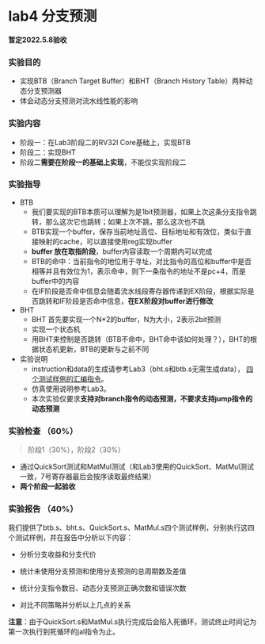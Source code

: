 # lab4 分支预测

**暂定2022.5.8验收**

### 实验目的
* 实现BTB（Branch Target Buffer）和BHT（Branch History Table）两种动态分支预测器
* 体会动态分支预测对流水线性能的影响

### 实验内容
* 阶段一：在Lab3阶段二的RV32I Core基础上，实现BTB
* 阶段二：实现BHT
* 阶段二**需要在阶段一的基础上实现**，不能仅实现阶段二

### 实验指导
* BTB
  * 我们要实现的BTB本质可以理解为是1bit预测器，如果上次这条分支指令跳转，那么这次它也跳转；如果上次不跳，那么这次也不跳
  * BTB实现一个buffer，保存当前地址高位、目标地址和有效位，类似于直接映射的cache，可以直接使用reg实现buffer
  * **buffer 放在取指阶段**，buffer内容读取一个周期内可以完成
  * BTB的命中：当前指令的地位用于寻址，对比指令的高位和buffer中是否相等并且有效位为1，表示命中，则下一条指令的地址不是pc+4，而是buffer中的内容
  * 在IF阶段是否命中信息会随着流水线段寄存器传递到EX阶段，根据实际是否跳转和IF阶段是否命中信息，**在EX阶段对buffer进行修改**
* BHT
  * BHT 首先要实现一个N\*2的buffer，N为大小，2表示2bit预测
  * 实现一个状态机
  * 用BHT来控制是否跳转（BTB不命中，BHT命中该如何处理？），BHT的根据状态机更新，BTB的更新与之前不同
* 实验说明
  * instruction和data的生成请参考Lab3（bht.s和btb.s无需生成data）， [四个测试样例的汇编指令](./Test/ASM-Benchmark/generate_inst)。
  * 仿真使用说明参考Lab3。
  * 本次实验仅要求**支持对branch指令的动态预测，不要求支持jump指令的动态预测**

### 实验检查 （60%）
> 阶段1（30%），阶段2（30%）
* 通过QuickSort测试和MatMul测试（和Lab3使用的QuickSort、MatMul测试一致，7号寄存器最后会按序读取最终结果）
* **两个阶段一起验收**

### 实验报告 （40%）
我们提供了btb.s、bht.s、QuickSort.s、MatMul.s四个测试样例，分别执行这四个测试样例，并在报告中分析以下内容：

* 分析分支收益和分支代价

* 统计未使用分支预测和使用分支预测的总周期数及差值

* 统计分支指令数目、动态分支预测正确次数和错误次数

* 对比不同策略并分析以上几点的关系

  

**注意**：由于QuickSort.s和MatMul.s执行完成后会陷入死循环，测试终止时间记为第一次执行到死循环的jal指令为止。